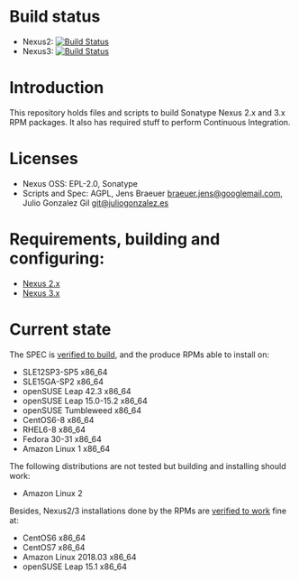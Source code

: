 # Build status

- Nexus2: [![Build Status](https://jenkins.juliogonzalez.es/job/nexus2-oss-rpms-build/badge/icon)](https://jenkins.juliogonzalez.es/job/nexus2-oss-rpms-build/)
- Nexus3: [![Build Status](https://jenkins.juliogonzalez.es/job/nexus3-oss-rpms-build/badge/icon)](https://jenkins.juliogonzalez.es/job/nexus3-oss-rpms-build/)

# Introduction

This repository holds files and scripts to build Sonatype Nexus 2.x and 3.x RPM packages. It also has required stuff to perform Continuous Integration.

# Licenses

- Nexus OSS: EPL-2.0, Sonatype
- Scripts and Spec: AGPL, Jens Braeuer <braeuer.jens@googlemail.com>,
  Julio Gonzalez Gil <git@juliogonzalez.es>

# Requirements, building and configuring:

- [Nexus 2.x](NEXUS2.md)
- [Nexus 3.x](NEXUS3.md)

# Current state

The SPEC is [verified to build](https://build.opensuse.org/project/show/home:juliogonzalez:devops), and the produce RPMs able to install on:
- SLE12SP3-SP5 x86_64
- SLE15GA-SP2 x86_64
- openSUSE Leap 42.3 x86_64
- openSUSE Leap 15.0-15.2 x86_64
- openSUSE Tumbleweed x86_64 
- CentOS6-8 x86_64
- RHEL6-8 x86_64
- Fedora 30-31 x86_64
- Amazon Linux 1 x86_64

The following distributions are not tested but building and installing should work:
- Amazon Linux 2

Besides, Nexus2/3 installations done by the RPMs are [verified to work](#build-status) fine at:
- CentOS6 x86_64
- CentOS7 x86_64
- Amazon Linux 2018.03 x86_64
- openSUSE Leap 15.1 x86_64
